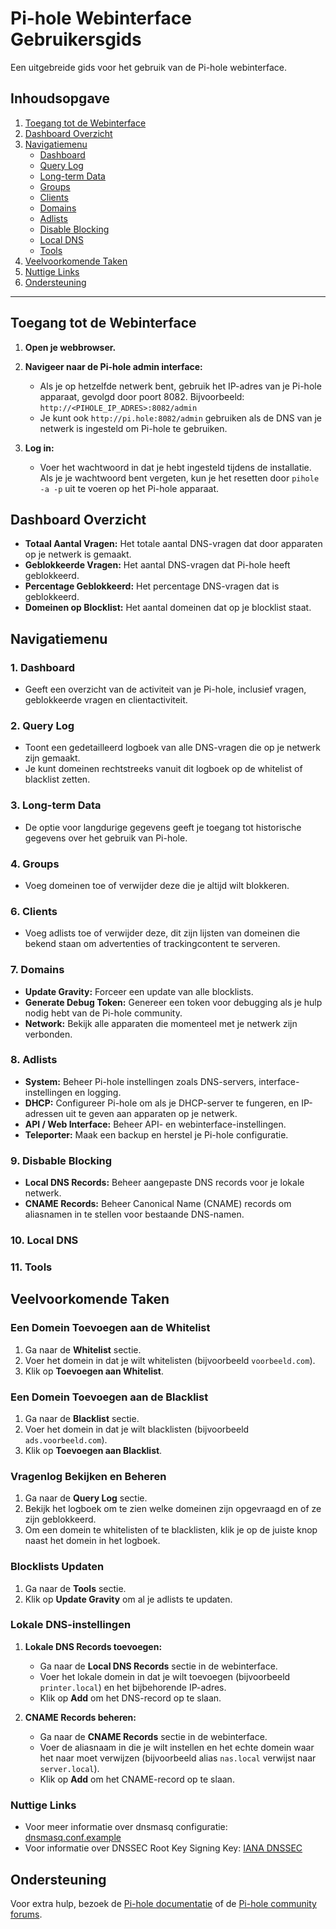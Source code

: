 # Pi-hole Webinterface Gebruikersgids

Een uitgebreide gids voor het gebruik van de Pi-hole webinterface.

## Inhoudsopgave

1. [Toegang tot de Webinterface](#toegang-tot-de-webinterface)
2. [Dashboard Overzicht](#dashboard-overzicht)
3. [Navigatiemenu](#navigatiemenu)
    - [Dashboard](#dashboard)
    - [Query Log](#query-log)
    - [Long-term Data](#long-term-data)
    - [Groups](#groups)
    - [Clients](#clients)
    - [Domains](#domains)
    - [Adlists](#adlists)
    - [Disable Blocking](#disable-blocking)
    - [Local DNS](#local-dns)
    - [Tools](#tools)
4. [Veelvoorkomende Taken](#veelvoorkomende-taken)
5. [Nuttige Links](#nuttige-links)
6. [Ondersteuning](#ondersteuning)

---

## Toegang tot de Webinterface

1. **Open je webbrowser.**
2. **Navigeer naar de Pi-hole admin interface:**
   - Als je op hetzelfde netwerk bent, gebruik het IP-adres van je Pi-hole apparaat, gevolgd door poort 8082. Bijvoorbeeld: `http://<PIHOLE_IP_ADRES>:8082/admin`
   - Je kunt ook `http://pi.hole:8082/admin` gebruiken als de DNS van je netwerk is ingesteld om Pi-hole te gebruiken.

3. **Log in:**
   - Voer het wachtwoord in dat je hebt ingesteld tijdens de installatie. Als je je wachtwoord bent vergeten, kun je het resetten door `pihole -a -p` uit te voeren op het Pi-hole apparaat.

## Dashboard Overzicht

- **Totaal Aantal Vragen:** Het totale aantal DNS-vragen dat door apparaten op je netwerk is gemaakt.
- **Geblokkeerde Vragen:** Het aantal DNS-vragen dat Pi-hole heeft geblokkeerd.
- **Percentage Geblokkeerd:** Het percentage DNS-vragen dat is geblokkeerd.
- **Domeinen op Blocklist:** Het aantal domeinen dat op je blocklist staat.

## Navigatiemenu

### 1. **Dashboard**

   - Geeft een overzicht van de activiteit van je Pi-hole, inclusief vragen, geblokkeerde vragen en clientactiviteit.

### 2. **Query Log**

   - Toont een gedetailleerd logboek van alle DNS-vragen die op je netwerk zijn gemaakt.
   - Je kunt domeinen rechtstreeks vanuit dit logboek op de whitelist of blacklist zetten.

### 3. **Long-term Data**

   - De optie voor langdurige gegevens geeft je toegang tot historische gegevens over het gebruik van Pi-hole.

### 4. **Groups**

   - Voeg domeinen toe of verwijder deze die je altijd wilt blokkeren.

### 6. **Clients**

   - Voeg adlists toe of verwijder deze, dit zijn lijsten van domeinen die bekend staan om advertenties of trackingcontent te serveren.

### 7. **Domains**

   - **Update Gravity:** Forceer een update van alle blocklists.
   - **Generate Debug Token:** Genereer een token voor debugging als je hulp nodig hebt van de Pi-hole community.
   - **Network:** Bekijk alle apparaten die momenteel met je netwerk zijn verbonden.

### 8. **Adlists**

   - **System:** Beheer Pi-hole instellingen zoals DNS-servers, interface-instellingen en logging.
   - **DHCP:** Configureer Pi-hole om als je DHCP-server te fungeren, en IP-adressen uit te geven aan apparaten op je netwerk.
   - **API / Web Interface:** Beheer API- en webinterface-instellingen.
   - **Teleporter:** Maak een backup en herstel je Pi-hole configuratie.

### 9. **Disbable Blocking**

   - **Local DNS Records:** Beheer aangepaste DNS records voor je lokale netwerk.
   - **CNAME Records:** Beheer Canonical Name (CNAME) records om aliasnamen in te stellen voor bestaande DNS-namen.

### 10. Local DNS

### 11. Tools

## Veelvoorkomende Taken

### Een Domein Toevoegen aan de Whitelist

1. Ga naar de **Whitelist** sectie.
2. Voer het domein in dat je wilt whitelisten (bijvoorbeeld `voorbeeld.com`).
3. Klik op **Toevoegen aan Whitelist**.

### Een Domein Toevoegen aan de Blacklist

1. Ga naar de **Blacklist** sectie.
2. Voer het domein in dat je wilt blacklisten (bijvoorbeeld `ads.voorbeeld.com`).
3. Klik op **Toevoegen aan Blacklist**.

### Vragenlog Bekijken en Beheren

1. Ga naar de **Query Log** sectie.
2. Bekijk het logboek om te zien welke domeinen zijn opgevraagd en of ze zijn geblokkeerd.
3. Om een domein te whitelisten of te blacklisten, klik je op de juiste knop naast het domein in het logboek.

### Blocklists Updaten

1. Ga naar de **Tools** sectie.
2. Klik op **Update Gravity** om al je adlists te updaten.

### Lokale DNS-instellingen

1. **Lokale DNS Records toevoegen:**
   - Ga naar de **Local DNS Records** sectie in de webinterface.
   - Voer het lokale domein in dat je wilt toevoegen (bijvoorbeeld `printer.local`) en het bijbehorende IP-adres.
   - Klik op **Add** om het DNS-record op te slaan.

2. **CNAME Records beheren:**
   - Ga naar de **CNAME Records** sectie in de webinterface.
   - Voer de aliasnaam in die je wilt instellen en het echte domein waar het naar moet verwijzen (bijvoorbeeld alias `nas.local` verwijst naar `server.local`).
   - Klik op **Add** om het CNAME-record op te slaan.

### Nuttige Links

- Voor meer informatie over dnsmasq configuratie: [dnsmasq.conf.example](https://github.com/imp/dnsmasq/blob/master/dnsmasq.conf.example)
- Voor informatie over DNSSEC Root Key Signing Key: [IANA DNSSEC](https://www.iana.org/dnssec/files#:~:text=The%20Root%20Key%20Signing%20Key,facilitate%20validation%20of%20DNS%20data%20for%20all%20users%20across%20the%20world.)

## Ondersteuning

Voor extra hulp, bezoek de [Pi-hole documentatie](https://docs.pi-hole.net/) of de [Pi-hole community forums](https://discourse.pi-hole.net/).
